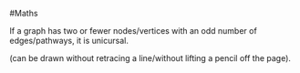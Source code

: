 #Maths 

If a graph has two or fewer nodes/vertices with an odd number of edges/pathways, it is unicursal.

(can be drawn without retracing a line/without lifting a pencil off the page).